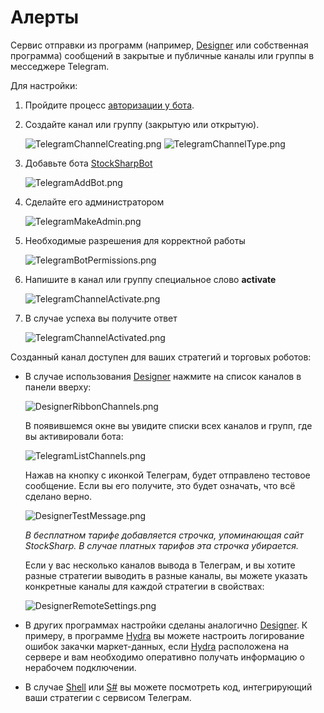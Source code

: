 # Алерты

Сервис отправки из программ (например, [Designer](../designer.md) или собственная программа) сообщений в закрытые и публичные каналы или группы в месседжере Telegram.

Для настройки:

1. Пройдите процесс [авторизации у бота](authorization.md).

2. Создайте канал или группу (закрытую или открытую).

   ![TelegramChannelCreating.png](../../images/telegramchannelcreating.png)
   ![TelegramChannelType.png](../../images/telegramchanneltype.png)

3. Добавьте бота [StockSharpBot](https://t.me/StockSharpBot)

   ![TelegramAddBot.png](../../images/telegramaddbot.png)

4. Сделайте его администратором

   ![TelegramMakeAdmin.png](../../images/telegrammakeadmin.png)

5. Необходимые разрешения для корректной работы

   ![TelegramBotPermissions.png](../../images/telegrambotpermissions.png)

6. Напишите в канал или группу специальное слово **activate**

   ![TelegramChannelActivate.png](../../images/telegramchannelactivate.png)

7. В случае успеха вы получите ответ

   ![TelegramChannelActivated.png](../../images/telegramchannelactivated.png)

Созданный канал доступен для ваших стратегий и торговых роботов:

- В случае использования [Designer](../designer.md) нажмите на список каналов в панели вверху:

  ![DesignerRibbonChannels.png](../../images/designerribbonchannels.png)

  В появившемся окне вы увидите списки всех каналов и групп, где вы активировали бота:

  ![TelegramListChannels.png](../../images/telegramlistchannels.png)

  Нажав на кнопку с иконкой Телеграм, будет отправлено тестовое сообщение. Если вы его получите, это будет означать, что всё сделано верно.

  ![DesignerTestMessage.png](../../images/designertestmessage.png)

  *В бесплатном тарифе добавляется строчка, упоминающая сайт StockSharp. В случае платных тарифов эта строчка убирается.*

  Если у вас несколько каналов вывода в Телеграм, и вы хотите разные стратегии выводить в разные каналы, вы можете указать конкретные каналы для каждой стратегии в свойствах:

  ![DesignerRemoteSettings.png](../../images/designerremotesettings.png)

- В других программах настройки сделаны аналогично [Designer](../designer.md). К примеру, в программе [Hydra](../hydra.md) вы можете настроить логирование ошибок закачки маркет-данных, если [Hydra](../hydra.md) расположена на сервере и вам необходимо оперативно получать информацию о нерабочем подключении.
- В случае [Shell](../shell.md) или [S\#](../api.md) вы можете посмотреть код, интегрирующий ваши стратегии с сервисом Телеграм.
